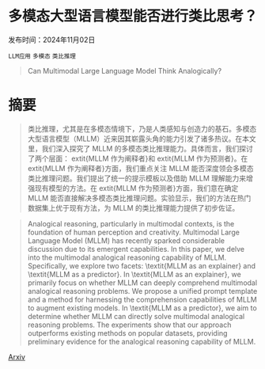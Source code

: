 # 多模态大型语言模型能否进行类比思考？

发布时间：2024年11月02日

`LLM应用` `多模态` `类比推理`

> Can Multimodal Large Language Model Think Analogically?

# 摘要

> 类比推理，尤其是在多模态情境下，乃是人类感知与创造力的基石。多模态大型语言模型（MLLM）近来因其崭露头角的能力引发了诸多热议。在本文里，我们深入探究了 MLLM 的多模态类比推理能力。具体而言，我们探讨了两个层面：	extit{MLLM 作为阐释者}和	extit{MLLM 作为预测者}。在	extit{MLLM 作为阐释者}方面，我们重点关注 MLLM 能否深度领会多模态类比推理问题。我们提出了统一的提示模板以及借助 MLLM 理解能力来增强现有模型的方法。在	extit{MLLM 作为预测者}方面，我们意在确定 MLLM 能否直接解决多模态类比推理问题。实验显示，我们的方法在热门数据集上优于现有方法，为 MLLM 的类比推理能力提供了初步佐证。

> Analogical reasoning, particularly in multimodal contexts, is the foundation of human perception and creativity. Multimodal Large Language Model (MLLM) has recently sparked considerable discussion due to its emergent capabilities. In this paper, we delve into the multimodal analogical reasoning capability of MLLM. Specifically, we explore two facets: \textit{MLLM as an explainer} and \textit{MLLM as a predictor}. In \textit{MLLM as an explainer}, we primarily focus on whether MLLM can deeply comprehend multimodal analogical reasoning problems. We propose a unified prompt template and a method for harnessing the comprehension capabilities of MLLM to augment existing models. In \textit{MLLM as a predictor}, we aim to determine whether MLLM can directly solve multimodal analogical reasoning problems. The experiments show that our approach outperforms existing methods on popular datasets, providing preliminary evidence for the analogical reasoning capability of MLLM.

[Arxiv](https://arxiv.org/abs/2411.01307)